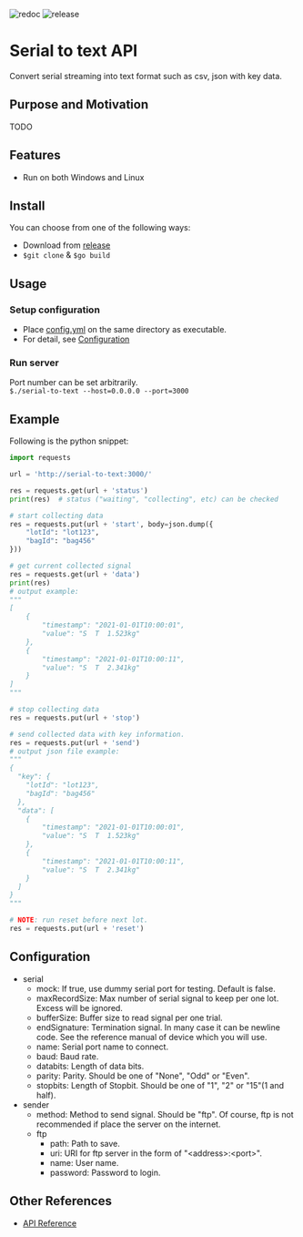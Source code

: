 ![redoc](https://github.com/statefb/serial-to-text-api/workflows/redoc/badge.svg?branch=master)
![release](https://github.com/statefb/serial-to-text-api/workflows/release/badge.svg)

# Serial to text API

Convert serial streaming into text format such as csv, json with key data.

## Purpose and Motivation

TODO

## Features
* Run on both Windows and Linux

## Install
You can choose from one of the following ways:
* Download from [release](https://github.com/statefb/serial-to-text-api/releases)
* `$git clone` & `$go build`

## Usage
### Setup configuration
* Place [config.yml](https://github.com/statefb/serial-to-text-api/blob/master/server/config.yml) on the same directory as executable.
* For detail, see [Configuration](#Configuration)

### Run server
Port number can be set arbitrarily.  
`$./serial-to-text --host=0.0.0.0 --port=3000`

## Example
Following is the python snippet:
```snippet.py
import requests

url = 'http://serial-to-text:3000/'

res = requests.get(url + 'status')
print(res)  # status ("waiting", "collecting", etc) can be checked

# start collecting data
res = requests.put(url + 'start', body=json.dump({
    "lotId": "lot123",
    "bagId": "bag456"
}))

# get current collected signal
res = requests.get(url + 'data')
print(res)
# output example:
"""
[
    {
        "timestamp": "2021-01-01T10:00:01",
        "value": "S  T  1.523kg"
    },
    {
        "timestamp": "2021-01-01T10:00:11",
        "value": "S  T  2.341kg"
    }
]
"""

# stop collecting data
res = requests.put(url + 'stop')

# send collected data with key information.
res = requests.put(url + 'send')
# output json file example:
"""
{
  "key": {
    "lotId": "lot123",
    "bagId": "bag456"
  },
  "data": [
    {
        "timestamp": "2021-01-01T10:00:01",
        "value": "S  T  1.523kg"
    },
    {
        "timestamp": "2021-01-01T10:00:11",
        "value": "S  T  2.341kg"
    }
  ]
}
"""

# NOTE: run reset before next lot.
res = requests.put(url + 'reset')
```

## Configuration
* serial
    * mock: If true, use dummy serial port for testing. Default is false.
    * maxRecordSize: Max number of serial signal to keep per one lot. Excess will be ignored.
    * bufferSize: Buffer size to read signal per one trial.
    * endSignature: Termination signal. In many case it can be newline code. See the reference manual of device which you will use.
    * name: Serial port name to connect.
    * baud: Baud rate.
    * databits: Length of data bits.
    * parity: Parity. Should be one of "None", "Odd" or "Even".
    * stopbits: Length of Stopbit. Should be one of "1", "2" or "15"(1 and half).
* sender
    * method: Method to send signal. Should be "ftp". Of course, ftp is not recommended if place the server on the internet.
    * ftp
        * path: Path to save.
        * uri: URI for ftp server in the form of "\<address>:\<port>".
        * name: User name.
        * password: Password to login.

## Other References
* [API Reference](https://statefb.github.io/serial-to-text-api/)